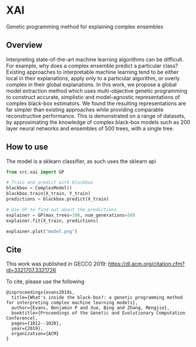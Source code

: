 # XAI
Genetic programming method for explaining complex ensembles

## Overview
Interpreting state-of-the-art machine learning algorithms can be difficult. For example, why does a complex ensemble predict a particular class? Existing approaches to interpretable machine learning tend to be either local in their explanations, apply only to a particular algorithm, or overly complex in their global explanations. In this work, we propose a global model extraction method which uses multi-objective genetic programming to construct accurate, simplistic and model-agnostic representations of complex black-box estimators. We found the resulting representations are far simpler than existing approaches while providing comparable reconstructive performance. This is demonstrated on a range of datasets, by approximating the knowledge of complex black-box models such as 200 layer neural networks and ensembles of 500 trees, with a single tree.


## How to use

The model is a sklearn classifier, as such uses the sklearn api

```python
from src.xai import GP

# Train and predict with blackbox
blackbox = ComplexModel()
blackbox.train(X_train, Y_train)
predictions = blackbox.predict(X_train)

# Use GP to find out about the predictions
explainer = GP(max_trees=100, num_generations=50)
explainer.fit(X_train, predictions)

explainer.plot("model.png") 
```

## Cite

This work was published in GECCO 2019: https://dl.acm.org/citation.cfm?id=3321707.3321726

To cite, please use the following

```
@inproceedings{evans2019s,
  title={What's inside the black-box?: a genetic programming method for interpreting complex machine learning models},
  author={Evans, Benjamin P and Xue, Bing and Zhang, Mengjie},
  booktitle={Proceedings of the Genetic and Evolutionary Computation Conference},
  pages={1012--1020},
  year={2019},
  organization={ACM}
}
```
